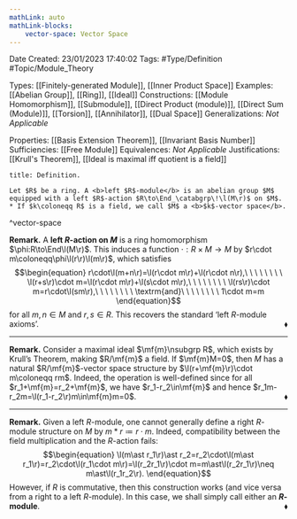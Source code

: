 ```yaml
---
mathLink: auto
mathLink-blocks:
    vector-space: Vector Space
---
```


<div class="topSpace"></div>

Date Created: 23/01/2023 17:40:02
Tags: #Type/Definition #Topic/Module_Theory

Types: [[Finitely-generated Module]], [[Inner Product Space]]
Examples: [[Abelian Group]], [[Ring]], [[Ideal]]
Constructions: [[Module Homomorphism]], [[Submodule]], [[Direct Product (module)]], [[Direct Sum (Module)]], [[Torsion]], [[Annihilator]], [[Dual Space]]
Generalizations: <i>Not Applicable</i>

Properties: [[Basis Extension Theorem]], [[Invariant Basis Number]]
Sufficiencies: [[Free Module]]
Equivalences: <i>Not Applicable</i>
Justifications: [[Krull's Theorem]], [[Ideal is maximal iff quotient is a field]]

``` ad-Definition
title: Definition.

Let $R$ be a ring. A <b>left $R$-module</b> is an abelian group $M$ equipped with a left $R$-action $R\to\End_\catabgrp\!\l(M\r)$ on $M$.
* If $k\coloneqq R$ is a field, we call $M$ a <b>$k$-vector space</b>.

```
^vector-space

<b>Remark.</b> A <b>left $R$-action on $M$</b> is a ring homomorphism $\phi:R\to\End\l(M\r)$. This induces a function $\cdot:R\times M\to M$ by $r\cdot m\coloneqq\phi\l(r\r)\l(m\r)$, which satisfies
$$\begin{equation}
    r\cdot\l(m+n\r)=\l(r\cdot m\r)+\l(r\cdot n\r),\ \ \ \ \ \ \ \ \l(r+s\r)\cdot m=\l(r\cdot m\r)+\l(s\cdot m\r),\ \ \ \ \ \ \ \ \l(rs\r)\cdot m=r\cdot\l(sm\r),\ \ \ \ \ \ \ \ \textrm{and}\ \ \ \ \ \ \ \ 1\cdot m=m
\end{equation}$$
for all $m,n\in M$ and $r,s\in R$. This recovers the standard ‘left $R$-module axioms’.<span style="float:right;">$\blacklozenge$</span>

---

<b>Remark.</b> Consider a maximal ideal $\mf{m}\nsubgrp R$, which exists by Krull’s Theorem, making $R/\mf{m}$ a field. If $\mf{m}M=0$, then $M$ has a natural $R/\mf{m}$-vector space structure by $\l(r+\mf{m}\r)\cdot m\coloneqq rm$. Indeed, the operation is well-defined since for all $r_1+\mf{m}=r_2+\mf{m}$, we have $r_1-r_2\in\mf{m}$ and hence $r_1m-r_2m=\l(r_1-r_2\r)m\in\mf{m}m=0$.<span style="float:right;">$\blacklozenge$</span>

---

<b>Remark.</b> Given a left $R$-module, one cannot generally define a right $R$-module structure on $M$ by $m\ast r\coloneqq r\cdot m$. Indeed, compatibility between the field multiplication and the $R$-action fails:
$$\begin{equation}
    \l(m\ast r_1\r)\ast r_2=r_2\cdot\l(m\ast r_1\r)=r_2\cdot\l(r_1\cdot m\r)=\l(r_2r_1\r)\cdot m=m\ast\l(r_2r_1\r)\neq m\ast\l(r_1r_2\r).
\end{equation}$$
However, if $R$ is commutative, then this construction works (and vice versa from a right to a left $R$-module). In this case, we shall simply call either an <b>$R$-module</b>.<span style="float:right;">$\blacklozenge$</span>
